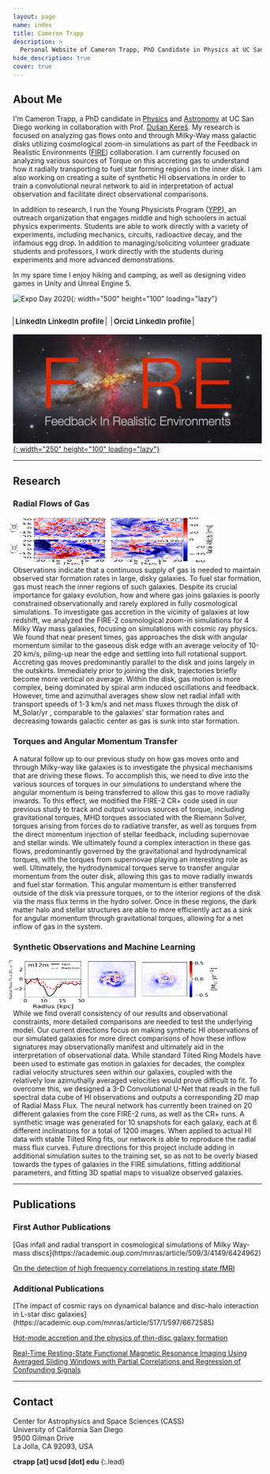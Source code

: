 ```yaml
---
layout: page
name: index
title: Cameron Trapp
description: >
  Personal Website of Cameron Trapp, PhD Candidate in Physics at UC San Diego.
hide_description: true
cover: true
---
```

<!-- <script type="text/javascript">
	document.getElementsByClassName("page-title")[0].classList.add("sr-only");
</script> -->

<style type="text/css">
	.page-title {
		position: absolute;
		width: 1px;
  		height: 1px;
  		margin: -1px;
  		border: 0;
  		padding: 0;
  		clip: rect(0 0 0 0);
  		overflow: hidden;
	}
</style>

<h2 class="h1" style="color: {{site.theme_color}}" id="about">About Me </h2>

 I'm Cameron Trapp, a PhD candidate in [Physics](https://physics.ucsd.edu/) and [Astronomy](https://astronomy.ucsd.edu/) at UC San Diego working in collaboration with Prof. [Dušan Kereš](https://cass.ucsd.edu/index.php/faculty:Dkeres). My research is focused on analyzing gas flows onto and through Milky-Way mass galactic disks utilizing cosmological zoom-in simulations as part of the Feedback in Realistic Environments ([FIRE](https://fire.northwestern.edu/)) collaboration. I am currently focused on analyzing various sources of Torque on this accreting gas to understand how it radially transporting to fuel star forming regions in the inner disk. I am also working on creating a suite of synthetic HI observations in order to train a convolutional neural network to aid in interpretation of actual observation and facilitate direct observational comparisons. 



In addition to research, I run the Young Physicists Program ([YPP](https://ypp.ucsd.edu/)), an outreach organization that engages middle and high schoolers in actual physics experiments. Students are able to work directly with a variety of experiments, including mechanics, circuits, radioactive decay, and the infamous egg drop. In addition to managing/soliciting volunteer graduate students and professors, I work directly with the students during experiments and more advanced demonstrations. 


In my spare time I enjoy hiking and camping, as well as designing video games in Unity and Unreal Engine 5.


![Expo Day 2020](./assets/img/ypp.jpg){: width="500" height="100" loading="lazy"} 


<div class="body-social sidebar-social">
  <ul>
    <li> <a href="https://www.linkedin.com/in/cameron-trapp-89a854120/" title="LinkedIn" class="no-mark-external" target="_blank"> <span class="icon-linkedin2"></span> <span aria-hidden="true">LinkedIn </span><span class="sr-only">LinkedIn profile</span></a></li>
    <li> <a href="https://orcid.org/0000-0001-7813-0268" title="Orcid" class="no-mark-external" target="_blank"> <span class="icon-orcid2"></span> <span aria-hidden="true">Orcid </span><span class="sr-only">LinkedIn profile</span></a></li>
    <!--<li> <a href="https://twitter.com/cchoban" title="Twitter" class="no-mark-external" target="_blank"> <span class="icon-twitter"></span> <span aria-hidden="true">Twitter </span><span class="sr-only">Twitter profile</span></a></li>    -->

  </ul>
</div>

[![FIRE logo](./assets/img/FIRE_logo.jpg){: width="250" height="100" loading="lazy"}](https://fire.northwestern.edu/)




---
<h2 class="h1" style="color: {{site.theme_color}}" id="research">Research </h2>

<h3 class="h2">Radial Flows of Gas</h3>

<figure>
    <img align="right" width="600" height="100" src="./assets/img/CR_RadVelMaps.png" style="margin:0px 50px">
</figure>


Observations indicate that a continuous supply of gas is needed to maintain observed star formation rates
in large, disky galaxies. To fuel star formation, gas must reach the inner regions of such galaxies. Despite
its crucial importance for galaxy evolution, how and where gas joins galaxies is poorly constrained
observationally and rarely explored in fully cosmological simulations. To investigate gas accretion in the
vicinity of galaxies at low redshift, we analyzed the FIRE-2 cosmological zoom-in simulations for 4 Milky
Way mass galaxies, focusing on simulations with cosmic ray physics. We found that near present times, gas approaches
the disk with angular momentum similar to the gaseous disk edge with an average velocity of 10-20 km/s, piling-up near
the edge and settling into full rotational support. Accreting gas moves predominantly parallel to the disk
and joins largely in the outskirts. Immediately prior to joining the disk, trajectories briefly become more
vertical on average. Within the disk, gas motion is more complex, being dominated by spiral arm induced
oscillations and feedback. However, time and azimuthal averages show slow net radial infall with transport
speeds of 1-3 km/s and net mass fluxes through the disk of M_Solar/yr , comparable to the galaxies' star
formation rates and decreasing towards galactic center as gas is sunk into star formation.

<!-- Put image and youtube video in a table to make them side by side 
<table><tr>
<td style="width:50%;background:transparent;border:none;" >
<img width="500" height="600" src="./assets/img/dust_no_dust_galaxy.jpg"></td>
<td style="width:50%;background:transparent;border:none;">
<iframe width="560" height="315" src="https://www.youtube.com/embed/8bRy5VDJsTI" frameborder="0" allow="encrypted-media;" allowfullscreen></iframe></td>
</tr></table>
-->




<h3 class="h2">Torques and Angular Momentum Transfer</h3>

A natural follow up to our previous study on how gas moves onto and through Milky-way like galaxies is to investigate the
 physical mechanisms that are driving these flows. To accomplish this, we need to dive into the various sources of torques
 in our simulations to understand where the angular momentum is being transferred to allow this gas to move radially inwards.
 To this effect, we modified the FIRE-2 CR+ code used in our previous study to track and output various sources of torque,
 including gravitational torques, MHD torques associated with the Riemann Solver, torques arising from forces do to radiative transfer,
 as well as torques from the direct momentum injection of stellar feedback, including supernovae and stellar winds. We ultimately found 
 a complex interaction in these gas flows, predominantly governed by the gravitational and hydrodynamical torques, with the torques 
 from supernovae playing an interesting role as well. Ultimately, the hydrodynamical torques serve to transfer angular momentum from
 the outer disk, allowing this gas to move radially inwards and fuel star formation. This angular momentum is either transferred outside of the disk via pressure torques, or to the interior regions of the disk
 via the mass flux terms in the hydro solver. Once in these regions, the dark matter halo and stellar structures are able to more efficiently act as a sink for angular momentum through gravitational torques, allowing for a net inflow of gas in the system.

<h3 class="h2">Synthetic Observations and Machine Learning</h3>

<figure>
    <img align="right" width="600" height="100" src="./assets/img/MF_no_m12m.png" style="margin:0px 50px">
</figure>

While we find overall consistency of our results and observational constraints, more detailed comparisons are needed to test
the underlying model. Our current directions focus on making synthetic HI observations of our simulated galaxies
for more direct comparisons of how these inflow signatures may observationally manifest and ultimately
aid in the interpretation of observational data. While standard Tilted Ring Models have been used to estimate gas motion
in galaxies for decades, the complex radial velocity structures seen within our galaxies, coupled with the relatively low azimuthally
averaged velocities would prove difficult to fit. To overcome this, we designed a 3-D Convolutional U-Net that reads in the full spectral data cube
of HI observations and outputs a corresponding 2D map of Radial Mass Flux. The neural network has currently been trained on 20 different galaxies from the
core FIRE-2 runs, as well as the CR+ runs. A synthetic image was generated for 10 snapshots for each galaxy, each at 6 different inclinations for a total of 1200 images.
When applied to actual HI data with stable Tilted Ring fits, our network is able to reproduce the radial mass flux curves. Future directions for this project include
adding in additional simulation suites to the training set, so as not to be overly biased towards the types of galaxies in the FIRE simulations, fitting additional
parameters, and fitting 3D spatial maps to visualize observed galaxies.






<!-- <h3 class="h2">Past Projects</h3>
**FILL IN**    
*Advisor: [Adam Burgasser](https://cass.ucsd.edu/index.php/faculty:Aburgasser)*

Description -->

---
<h2 class="h1" style="color: {{site.theme_color}}" id="publications">Publications </h2>

<!-- 
A full list of my publications can be found on ADS [here](https://ui.adsabs.harvard.edu/public-libraries/-Gcrfa83Qq2xs8ndJylF0A).
 -->

  
<h3 class="h2">First Author Publications</h3>
[Gas infall and radial transport in cosmological simulations of Milky Way-mass discs](https://academic.oup.com/mnras/article/509/3/4149/6424962)

[On the detection of high frequency correlations in resting state fMRI](https://www.sciencedirect.com/science/article/abs/pii/S1053811917300824?via%3Dihub)

<h3 class="h2">Additional Publications</h3>
[The impact of cosmic rays on dynamical balance and disc–halo interaction in L-star disc galaxies](https://academic.oup.com/mnras/article/517/1/597/6672585)

[Hot-mode accretion and the physics of thin-disc galaxy formation](https://academic.oup.com/mnras/article/514/4/5056/6608273)

[Real-Time Resting-State Functional Magnetic Resonance Imaging Using Averaged Sliding Windows with Partial Correlations and Regression of Confounding Signals](https://www.liebertpub.com/doi/10.1089/brain.2020.0758)

<!-- 
<h3 class="h2">Presentations</h3>
 -->
  

---
<h2 class="h1" style="color: {{site.theme_color}}" id="contact">Contact </h2>



Center for Astrophysics and Space Sciences (CASS)   
University of California San Diego   
9500 Gilman Drive   
La Jolla, CA 92093, USA

**ctrap<!-- tyewcnpy -->p [a<!-- juygv -->t] u<!-- tregbijd -->cs<!-- rzyjide --->d [dot] edu**
{:.lead}


<style type="text/css">
  .body-social > ul {
    display: inline-block;
    list-style-type: none;
    margin-bottom: 0;
    overflow: hidden;
    padding: 0;
  }

  .body-social > ul > li {
    float: left;
    
    /* padding-left: 5px; */
    padding-right: 10px;
    
    /* display: inline-block; */
  }


  .body-social > ul > li > a {
    display: inline;
    text-align: center;
    font-size: 0.95rem;
    font-weight: 600;
    /*width: 3rem;*/
    /*height: 4rem;*/
    padding: 4px;
    
    /* line-height: 3rem; */
    
    text-decoration: none;
    border-width: 1px;
    border-style: solid;
    border-radius: 5px;
    transition: background-color 250ms, color 250ms, text-decoration-color 250ms, border-color 250ms;
    
    /* border-bottom: none; */
  }

  .body-social > ul > li > a:not(.btn):not(.no-hover) {
    border-color: var(--accent-color);
  }

  .body-social > ul > li > a:hover {
    color: white;
    background-color: var(--accent-color);
    border-radius: 5px;
    padding: 4px;
    transition: background-color 250ms, color 250ms, text-decoration-color 250ms, border-color 250ms;
  }
</style>
